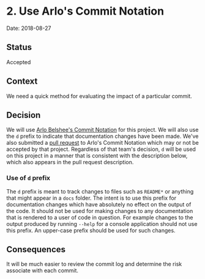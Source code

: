 # 2. Use Arlo's Commit Notation

Date: 2018-08-27

## Status

Accepted

## Context

We need a quick method for evaluating the impact of a particular commit.

## Decision

We will use [Arlo Belshee's Commit Notation](https://github.com/RefactoringCombos/ArlosCommitNotation) for this project. We will also use the `d` prefix to indicate that documentation changes have been made. We've also submitted a [pull request](https://github.com/RefactoringCombos/ArlosCommitNotation/pull/1) to Arlo's Commit Notation which may or not be accepted by that project. Regardless of that team's decision, `d` will be used on this project in a manner that is consistent with the description below, which also appears in the pull request description.

### Use of `d` prefix

The `d` prefix is meant to track changes to files such as `README*` or anything that might appear in a `docs` folder. The intent is to use this prefix for documentation changes which have absolutely no effect on the output of the code. It should not be used for making changes to any documentation that is rendered to a user of code in question. For example changes to the output produced by running `--help` for a console application should not use this prefix. An upper-case prefix should be used for such changes.

## Consequences

It will be much easier to review the commit log and determine the risk associate with each commit.
